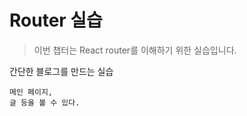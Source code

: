 # Router 실습

> 이번 챕터는 React router를 이해하기 위한 실습입니다.


<p>
    간단한 블로그를 만드는 실습
    
    메인 페이지,
    글 등을 볼 수 있다.
</p>